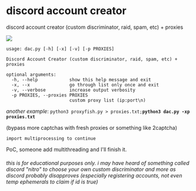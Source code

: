 # discord account creator

discord account creator (custom discriminator, raid, spam, etc) + proxies

![](https://i.imgur.com/OpCyQnA.png)

```
usage: dac.py [-h] [-x] [-v] [-p PROXIES]

Discord Account Creator (custom discriminator, raid, spam, etc) + proxies

optional arguments:
  -h, --help            show this help message and exit
  -x, --x               go through list only once and exit
  -v, --verbose         increase output verbosity
  -p PROXIES, --proxies PROXIES
                        custom proxy list (ip:port\n)
```

_another example_: `python3 proxyfish.py > proxies.txt;`**`python3 dac.py -xp proxies.txt`**

(bypass more captchas with fresh proxies or something like 2captcha)

`import multiprocessing to continue`

PoC, someone add multithreading and I'll finish it.

###### this is for educational purposes only. i may have heard of something called discord "nitro" to choose your own custom discriminator and more as discord probably disapproves (especially registering accounts, not even temp ephemerals to claim if id is true)
